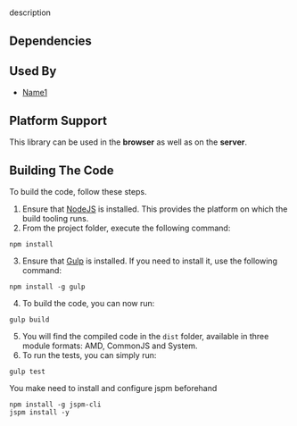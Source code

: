 # <package-template>
<package-template> description

## Dependencies
<package-dependencies>

## Used By

* [Name1](https://github.com/<path-to-repo>)

## Platform Support

This library can be used in the **browser** as well as on the **server**.

## Building The Code

To build the code, follow these steps.

1. Ensure that [NodeJS](http://nodejs.org/) is installed. This provides the platform on which the build tooling runs.
2. From the project folder, execute the following command:

  ```shell
  npm install
  ```
3. Ensure that [Gulp](http://gulpjs.com/) is installed. If you need to install it, use the following command:

  ```shell
  npm install -g gulp
  ```
4. To build the code, you can now run:

  ```shell
  gulp build
  ```
5. You will find the compiled code in the `dist` folder, available in three module formats: AMD, CommonJS and System.
6. To run the tests, you can simply run:

  ```shell
  gulp test
  ```
  You make need to install and configure jspm beforehand
  ```shell
  npm install -g jspm-cli
  jspm install -y
  ```


